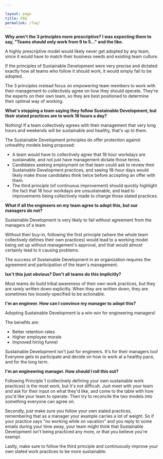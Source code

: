 ```yaml
---

layout: page
title: FAQ
permalink: /faq/
---
```


**Why aren't the 3 principles more prescriptive? I was expecting them to say,
"Teams should only work from 9 to 5..." and the like.**

A highly prescriptive model would likely never get adopted by any team, since
it would have to match their business needs and existing team culture.

If the principles of Sustainable Development were very precise and dictated
exactly how all teams who follow it should work, it would simply fail to be
adopted.

The 3 principles instead focus on *empowering* team members to work with their
management to collectively agree on how they should operate. They're the experts
on their own team, so they are best positioned to determine their optimal way
of working.

**What's stopping a team saying they follow Sustainable Development, but
their stated practices are to work 18 hours a day?**

Nothing! If a team collectively agrees with their management that very long
hours and weekends will be sustainable and healthy, that's up to them.

The Sustainable Development principles do offer protection against
unhealthy models being proposed:

* A team would have to collectively agree that 18 hour workdays are sustainable,
and not just have management dictate those terms.
* Candidates seeking employment on that team could ask to review their
Sustainable Development practices, and seeing 18-hour days would likely make
those candidates think twice before accepting an offer with them.
* The third principle (of continuous improvement) should quickly highlight the
fact that 18 hour workdays are unsustainable, and lead to improvements being
collectively made to change those stated practices.

**What if all the engineers on my team agree to adopt this, but our managers
do not?**

Sustainable Development is very likely to fail without agreement from
the managers of a team.

Without their buy-in, following the first principle (where the whole team
collectively defines their own practices) would lead to a working model being
set up without management's approval, and that would almost certainly lead to
it causing problems.

The success of Sustainable Development in an organization requires the
agreement and participation of the team's management.

**Isn't this just obvious? Don't all teams do this implicitly?**

Most teams do build tribal awareness of their own work practices, but they
are rarely written down explicitly. When they are written down, they are
sometimes too loosely-specified to be actionable.

**I'm an engineer. How can I convince my manager to adopt this?**

Adopting Sustainable Development is a win-win for engineering managers!

The benefits are:
* Better retention rates
* Higher employee morale
* Improved hiring funnel

Sustainable Development isn't just for engineers. It's for their managers too!
Everyone gets to participate and decide on how to work at a healthy pace, and
for the long term.

**I'm an engineering manager. How should I roll this out?**

Following Principle 1 (collectively defining your own sustainable work
practices) is the most work, but it's not difficult. Just meet with your team
and ask for their input on what they'd like, and come to the table with how
you'd like your team to operate. Then try to reconcile the two models into
something everyone can agree on.

Secondly, just make sure you follow your own stated practices, remembering
that as a manager your example carries a lot of weight. So if your practice
says "no working while on vacation" and you reply to some emails
during your time away, your team might think that Sustainable Development
isn't being practiced any more, or that you believe you're exempt.

Lastly, make sure to follow the third principle and continuously improve your
own stated work practices to be more sustainable. 
